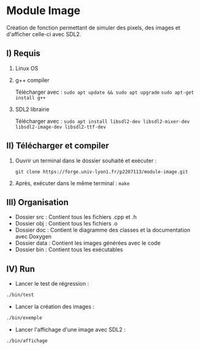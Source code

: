 # Module Image

Création de fonction permettant de simuler des pixels, des images et d'afficher celle-ci avec SDL2.

## I) Requis
1. Linux OS
2.  g++ compiler

    Télécharger avec : 
    ```sudo apt update && sudo apt upgrade``` 
    ```sudo apt-get install g++ ```

3. SDL2 librairie

    Télécharger avec : 
    ```sudo apt install libsdl2-dev libsdl2-mixer-dev libsdl2-image-dev libsdl2-ttf-dev```

## II) Télécharger et compiler
1. Ouvrir un terminal dans le dossier souhaité et exécuter :

   ```git clone https://forge.univ-lyon1.fr/p2207113/module-image.git```
2. Après, exécuter dans le même terminal :
   ```make```   

## III) Organisation

- Dossier src : Contient tous les fichiers .cpp et .h 
- Dossier obj : Contient tous les fichiers .o 
- Dossier  doc : Contient le diagramme des classes et la documentation avec Doxygen
- Dossier data : Contient les images générées avec le code
- Dossier bin : Contient tous les exécutables

## IV) Run

- Lancer le test de régression :
```bash
./bin/test
```

- Lancer la création des images :
```bash
./bin/exemple
```

- Lancer l'affichage d'une image avec SDL2 :
```bash
./bin/affichage
```
